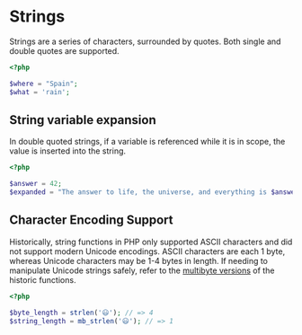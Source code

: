 # Strings

Strings are a series of characters, surrounded by quotes.
Both single and double quotes are supported.

```php
<?php

$where = "Spain";
$what = 'rain';
```

## String variable expansion

In double quoted strings, if a variable is referenced while it is in scope, the value is inserted into the string.

```php
<?php

$answer = 42;
$expanded = "The answer to life, the universe, and everything is $answer"; 
```

## Character Encoding Support

Historically, string functions in PHP only supported ASCII characters and did not support modern Unicode encodings.
ASCII characters are each 1 byte, whereas Unicode characters may be 1-4 bytes in length.
If needing to manipulate Unicode strings safely, refer to the [multibyte versions][multi-byte-fns] of the historic functions.

```php
<?php

$byte_length = strlen('😃'); // => 4
$string_length = mb_strlen('😃'); // => 1
```

[multi-byte-fns]: https://www.php.net/manual/en/ref.mbstring.php

